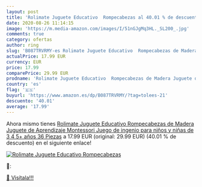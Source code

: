 ```yaml
---
layout: post
title: 'Rolimate Juguete Educativo  Rompecabezas al 40.01 % de descuento'
date: 2020-08-26 11:14:15
image: 'https://m.media-amazon.com/images/I/51nGJgMq3HL._SL200_.jpg'
comments: true
category: ofertas
author: ring
slug: 'B087TRVRMY-es Rolimate Juguete Educativo  Rompecabezas de Madera Juguete de Aprendizaje Montessori Juego de ingenio para niños y niñas de 3 4 5+ años  36 Piezas'
actualPrice: 17.99 EUR
currency: EUR
price: 17.99
comparePrice: 29.99 EUR
prodname: 'Rolimate Juguete Educativo  Rompecabezas de Madera Juguete de Aprendizaje Montessori Juego de ingenio para niños y niñas de 3 4 5+ años  36 Piezas'
country: 'es'
flag: '🇪🇸'
buyurl: 'https://www.amazon.es/dp/B087TRVRMY/?tag=tolees-21'
descuento: '40.01'
average: '17.99'
---
```


Ahora mismo tienes [Rolimate Juguete Educativo  Rompecabezas de Madera Juguete de Aprendizaje Montessori Juego de ingenio para niños y niñas de 3 4 5+ años  36 Piezas](https://www.amazon.es/dp/B087TRVRMY/?tag=tolees-21) a 17.99 EUR (original: 29.99 EUR) (40.01 %  de descuento) en el siguiente enlace!

[![Rolimate Juguete Educativo  Rompecabezas](https://m.media-amazon.com/images/I/51nGJgMq3HL._SL200_.jpg)](https://www.amazon.es/dp/B087TRVRMY/?tag=tolees-21)

🔎:


[🛒 Visítala!!!](https://www.amazon.es/dp/B087TRVRMY/?tag=tolees-21)
